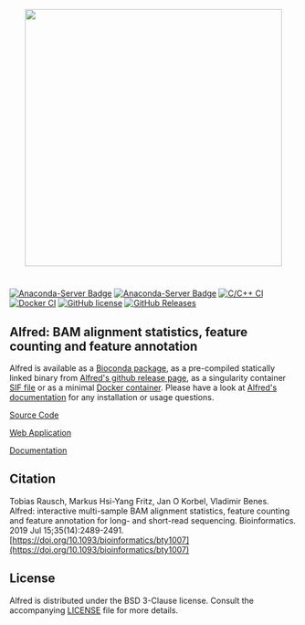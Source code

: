<p align="center">
   <img width="450" src="https://raw.githubusercontent.com/tobiasrausch/alfred/master/alfred.png">
   <h1></h1>
</p>

[![Anaconda-Server Badge](https://anaconda.org/bioconda/alfred/badges/installer/conda.svg)](https://anaconda.org/bioconda/alfred)
[![Anaconda-Server Badge](https://anaconda.org/bioconda/alfred/badges/downloads.svg)](https://anaconda.org/bioconda/alfred)
[![C/C++ CI](https://github.com/tobiasrausch/alfred/workflows/C/C++%20CI/badge.svg)](https://github.com/tobiasrausch/alfred/actions)
[![Docker CI](https://github.com/tobiasrausch/alfred/workflows/Docker%20CI/badge.svg)](https://hub.docker.com/r/trausch/alfred/)
[![GitHub license](https://img.shields.io/badge/License-BSD%203--Clause-blue.svg)](https://github.com/tobiasrausch/alfred/blob/master/LICENSE)
[![GitHub Releases](https://img.shields.io/github/release/tobiasrausch/alfred.svg)](https://github.com/tobiasrausch/alfred/releases)

## Alfred: BAM alignment statistics, feature counting and feature annotation

Alfred is available as a [Bioconda package](https://anaconda.org/bioconda/alfred), as a pre-compiled statically linked binary from [Alfred's github release page](https://github.com/tobiasrausch/alfred/releases/), as a singularity container [SIF file](https://github.com/tobiasrausch/alfred/releases/) or as a minimal [Docker container](https://hub.docker.com/r/trausch/alfred/). Please have a look at [Alfred's documentation](https://www.gear-genomics.com/docs/alfred/) for any installation or usage questions.

[Source Code](https://github.com/tobiasrausch/alfred/)

[Web Application](https://www.gear-genomics.com/alfred/)

[Documentation](https://www.gear-genomics.com/docs/alfred/)

## Citation

Tobias Rausch, Markus Hsi-Yang Fritz, Jan O Korbel, Vladimir Benes.      
Alfred: interactive multi-sample BAM alignment statistics, feature counting and feature annotation for long- and short-read sequencing.
Bioinformatics. 2019 Jul 15;35(14):2489-2491.
[https://doi.org/10.1093/bioinformatics/bty1007](https://doi.org/10.1093/bioinformatics/bty1007)


License
-------
Alfred is distributed under the BSD 3-Clause license. Consult the accompanying [LICENSE](https://github.com/tobiasrausch/alfred/blob/master/LICENSE) file for more details.
